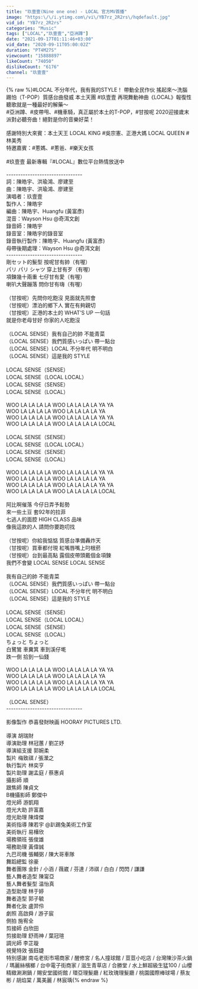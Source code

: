 ```yaml
---
title: "玖壹壹(Nine one one) - LOCAL 官方MV首播"
image: "https:\/\/i.ytimg.com\/vi\/YB7rz_2R2rs\/hqdefault.jpg"
vid_id: "YB7rz_2R2rs"
categories: "Music"
tags: ["LOCAL","玖壹壹","亞洲蹲"]
date: "2021-09-17T01:11:46+03:00"
vid_date: "2020-09-11T05:00:02Z"
duration: "PT4M27S"
viewcount: "15888897"
likeCount: "74050"
dislikeCount: "6176"
channel: "玖壹壹"
---
```

{% raw %}#LOCAL 不分年代，我有我的STYLE！ 帶動全民作伙 搖起來～洗腦踢怕（T-POP）質感台曲發威 本土天團 #玖壹壹 再現舞動神曲《LOCAL》報復性聽歌就是一種最好的解藥～<br />#亞洲蹲、#皮帶甩、#機車騎，真正屬於本土的T-POP，#甘按呢 2020迎接歲末派對必聽夯曲！絕對是你的音樂好菜！<br /><br />感謝特別大來賓：本土天王 LOCAL KING #吳宗憲、正港大媽 LOCAL QUEEN #林美秀<br />特邀嘉賓：#蔥媽、#蔥爸、#樂天女孩<br /><br />#玖壹壹 最新專輯『#LOCAL』數位平台熱情放送中<br /><br />--------------------------------<br />詞：陳皓宇、洪瑜鴻、廖建至<br />曲：陳皓宇、洪瑜鴻、廖建至<br />演唱者：玖壹壹<br />製作人：陳皓宇<br />編曲：陳皓宇、Huangfu (黃富彥)<br />混音：Wayson Hsu @奇洱文創<br />錄音師：陳皓宇 <br />錄音室：陳皓宇的錄音室<br />錄音執行製作：陳皓宇、Huangfu (黃富彥)<br />母帶後期處理：Wayson Hsu @奇洱文創<br />--------------------------------<br />剛セット的髮型 按呢甘有帥（有喔）<br />パリ パリ シャツ 穿上甘有歹（有喔）<br />項鍊幾十兩重 七仔甘有愛（有喔）<br />喇叭大聲蹦落 問你甘有嗨（有喔）<br /><br />（甘按呢）先問你吃飽沒 見面就先照會<br />（甘按呢）漂泊的鄉下人 實在有夠親切<br />（甘按呢）正港的本土的 WHAT’S UP 一句話<br />就是你老母甘好 你家的人吃飽沒<br /><br />（LOCAL SENSE）我有自己的帥 不能青菜<br />（LOCAL SENSE）我們質感いっぱい 帶一點台<br />（LOCAL SENSE）LOCAL 不分年代 明不明白<br />（LOCAL SENSE）這是我的 STYLE<br /><br />LOCAL SENSE（SENSE）<br />LOCAL SENSE（LOCAL  LOCAL）<br />LOCAL SENSE（SENSE）<br />LOCAL SENSE（LOCAL）<br /><br />WOO LA LA LA LA    WOO LA LA LA LA    YA YA<br />WOO LA LA LA LA    WOO LA LA LA LA    YA<br />WOO LA LA LA LA    WOO LA LA LA LA    YA YA<br />WOO LA LA LA LA    WOO LA LA LA LA    LOCAL<br /><br />LOCAL SENSE（SENSE）<br />LOCAL SENSE（LOCAL  LOCAL）<br />LOCAL SENSE（SENSE）<br />LOCAL SENSE（LOCAL）<br /><br />WOO LA LA LA LA    WOO LA LA LA LA    YA YA<br />WOO LA LA LA LA    WOO LA LA LA LA    YA<br />WOO LA LA LA LA    WOO LA LA LA LA    YA YA<br />WOO LA LA LA LA    WOO LA LA LA LA    LOCAL<br /><br />阿比啊催落 今仔日弄予鬆勢<br />來一些土豆 套92年的拉菲<br />七逃人的面腔 HIGH CLASS 品味<br />像我這款的人 請問你要跑叨找<br /><br />（甘按呢）你給我惦惦 質感台準備轟炸天<br />（甘按呢）買車都付現 紅嘴唇嘴上叼根菸<br />（甘按呢）台到最高點 露個皮帶頭戴個金項鍊<br />我們不會變 LOCAL SENSE LOCAL SENSE<br /><br />我有自己的帥 不能青菜<br />（LOCAL SENSE）我們質感いっぱい 帶一點台<br />（LOCAL SENSE）LOCAL 不分年代 明不明白<br />（LOCAL SENSE）這是我的 STYLE<br /><br />LOCAL SENSE（SENSE）<br />LOCAL SENSE（LOCAL LOCAL）<br />LOCAL SENSE（SENSE）<br />LOCAL SENSE（LOCAL）<br />ちょっと ちょっと<br />白鷺鷥 車糞箕 車到溪仔墘<br />跌一倒 拾到一仙錢<br /><br />WOO LA LA LA LA    WOO LA LA LA LA    YA YA<br />WOO LA LA LA LA    WOO LA LA LA LA    YA<br />WOO LA LA LA LA    WOO LA LA LA LA    YA YA<br />WOO LA LA LA LA    WOO LA LA LA LA    LOCAL<br /><br />（LOCAL SENSE）<br />--------------------------------<br /><br />影像製作  恭喜發財映画 HOORAY PICTURES LTD.<br /><br />導演  胡瑞財<br />導演助理  林冠蕙 / 劉芷妤<br />導演組支援  郭婉柔<br />製片  梅致祺 / 張瀠之<br />執行製片  林奕亨<br />製片助理  謝孟庭 / 蔡惠貞<br />攝影師  順 <br />跟焦師  陳貞文<br />B機攝影師  鄭傑中<br />燈光師  游凱翔<br />燈光大助  許富嘉<br />燈光助理  陳煒傑<br />美術指導  陳若宇 @趴踢兔美術工作室<br />美術執行  易樺欣<br />場務領班  張俊雄  <br />場務助理  黃偉誠 <br />九巴司機  張輔弼 / 陳大哥車隊<br />舞蹈總監  徐豪 <br />舞者團隊  金針 / 小涵 / 薇崴 / 芬達 / 沛祺 / 白白 / 閃閃 / 謙謙 <br />藝人舞者造型  陳甯亞<br />藝人舞者髮型  温怡真 <br />造型助理  林于婷<br />舞者造型  郭子毓 <br />舞者化妝  盧羿伶 <br />劇照  高啟舜 / 游子宸<br />側拍  施宥全<br />剪接師  白欣田<br />剪接助理  舒雨神 / 葉冠瑄<br />調光師  李芷璇<br />視覺特效  張鈺婕<br />特別感謝  南屯老街市場商家 / 醒修宮 / 名人撞球館 / 荳荳小吃店 / 台灣陳沙茶火鍋 / 瑪麗絲檳榔 / 台中電子街商家 / 滋生青草店 / 合勝堂 / 水上鮮超級生猛100 / 山櫻精緻涮涮鍋 / 賜安堂國術館 / 環亞理髮廳 / 紅玫瑰理髮廳 / 桃園國際棒球場 / 蔡友彬 / 胡焰棠 / 萬美麗 / 林宸瑀{% endraw %}
